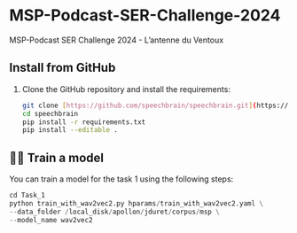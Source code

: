# MSP-Podcast-SER-Challenge-2024
MSP-Podcast SER Challenge 2024 - L’antenne du Ventoux

## Install from GitHub

1. Clone the GitHub repository and install the requirements:

    ```bash
    git clone [https://github.com/speechbrain/speechbrain.git](https://github.com/Chaanks/MSP-Podcast-SER-Challenge-2024.git
    cd speechbrain
    pip install -r requirements.txt
    pip install --editable .
    ```

## 🏃‍♂️ Train a model

You can train a model for the task 1 using the following steps:

```python
cd Task_1
python train_with_wav2vec2.py hparams/train_with_wav2vec2.yaml \
--data_folder /local_disk/apollon/jduret/corpus/msp \
--model_name wav2vec2
```
